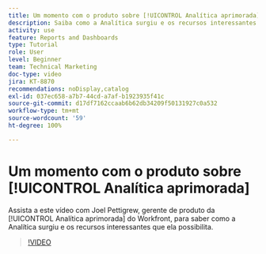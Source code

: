 ```yaml
---
title: Um momento com o produto sobre [!UICONTROL Analítica aprimorada]
description: Saiba como a Analítica surgiu e os recursos interessantes que ela possibilita com Joel Pettigrew, gerente de produto da [!UICONTROL Analítica aprimorada].
activity: use
feature: Reports and Dashboards
type: Tutorial
role: User
level: Beginner
team: Technical Marketing
doc-type: video
jira: KT-8870
recommendations: noDisplay,catalog
exl-id: 037ec658-a7b7-44cd-a7af-b1923935f41c
source-git-commit: d17df7162ccaab6b62db34209f50131927c0a532
workflow-type: tm+mt
source-wordcount: '59'
ht-degree: 100%

---
```


# Um momento com o produto sobre [!UICONTROL Analítica aprimorada]

Assista a este vídeo com Joel Pettigrew, gerente de produto da [!UICONTROL Analítica aprimorada] do Workfront, para saber como a Analítica surgiu e os recursos interessantes que ela possibilita.

>[!VIDEO](https://video.tv.adobe.com/v/335042/?quality=12&learn=on&enablevpops)
